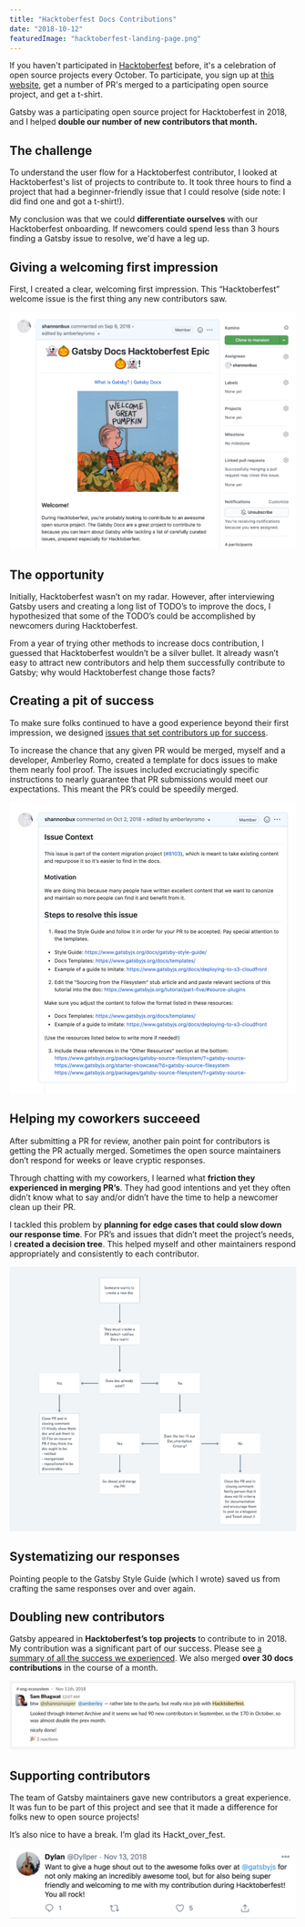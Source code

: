 ```yaml
---
title: "Hacktoberfest Docs Contributions"
date: "2018-10-12"
featuredImage: "hacktoberfest-landing-page.png"
---
```


If you haven't participated in [Hacktoberfest](https://hacktoberfest.digitalocean.com/) before, it's a celebration of open source projects every October. To participate, you sign up at [this website](https://hacktoberfest.digitalocean.com/), get a number of PR's merged to a participating open source project, and get a t-shirt.

Gatsby was a participating open source project for Hacktoberfest in 2018, and I helped **double our number of new contributors that month.**

## The challenge

To understand the user flow for a Hacktoberfest contributor, I looked at Hacktoberfest's list of projects to contribute to. It took three hours to find a project that had a beginner-friendly issue that I could resolve (side note: I did find one and got a t-shirt!).

My conclusion was that we could **differentiate ourselves** with our Hacktoberfest onboarding. If newcomers could spend less than 3 hours finding a Gatsby issue to resolve, we'd have a leg up.

## Giving a welcoming first impression

First, I created a clear, welcoming first impression. This “Hacktoberfest” welcome issue is the first thing any new contributors saw.

![Hacktoberfest landing page](hacktoberfest-landing-page.png)

## The opportunity

Initially, Hacktoberfest wasn’t on my radar. However, after interviewing Gatsby users and creating a long list of TODO’s to improve the docs, I hypothesized that some of the TODO’s could be accomplished by newcomers during Hacktoberfest.

From a year of trying other methods to increase docs contribution, I guessed that Hacktoberfest wouldn’t be a silver bullet. It already wasn’t easy to attract new contributors and help them successfully contribute to Gatsby; why would Hacktoberfest change those facts?

## Creating a pit of success

To make sure folks continued to have a good experience beyond their first impression, we designed [issues that set contributors up for success](https://github.com/gatsbyjs/gatsby/issues/8730).

To increase the chance that any given PR would be merged, myself and a developer, Amberley Romo, created a template for docs issues to make them nearly fool proof. The issues included excruciatingly specific instructions to nearly guarantee that PR submissions would meet our expectations. This meant the PR’s could be speedily merged.

![Hacktoberfest issue](hacktoberfest-issue.png)

## Helping my coworkers succeeed

After submitting a PR for review, another pain point for contributors is getting the PR actually merged. Sometimes the open source maintainers don’t respond for weeks or leave cryptic responses.

Through chatting with my coworkers, I learned what **friction they experienced in merging PR’s**. They had good intentions and yet they often didn’t know what to say and/or didn’t have the time to help a newcomer clean up their PR.

I tackled this problem by **planning for edge cases that could slow down our response time**. For PR’s and issues that didn’t meet the project’s needs, I **created a decision tree**. This helped myself and other maintainers respond appropriately and consistently to each contributor.

![Docs Decision Tree](docs-decision-tree.png)

## Systematizing our responses

Pointing people to the Gatsby Style Guide (which I wrote) saved us from crafting the same responses over and over again.

## Doubling new contributors

Gatsby appeared in **Hacktoberfest’s top projects** to contribute to in 2018. My contribution was a significant part of our success. Please see [a summary of all the success we experienced](https://www.gatsbyjs.com/blog/2018-11-01-hacktoberfest-wrapup/). We also merged **over 30 docs contributions** in the course of a month.

![Doubled new contributors](doubled-contributors.png)

## Supporting contributors

The team of Gatsby maintainers gave new contributors a great experience. It was fun to be part of this project and see that it made a difference for folks new to open source projects!

It’s also nice to have a break. I’m glad its Hackt_over_fest.

![Happy contributors](happy-contributors.png)
